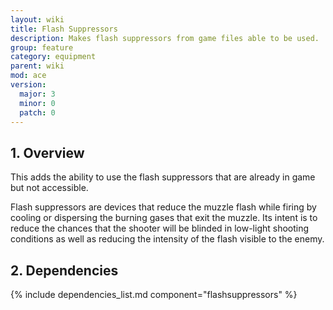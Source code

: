 ```yaml
---
layout: wiki
title: Flash Suppressors
description: Makes flash suppressors from game files able to be used.
group: feature
category: equipment
parent: wiki
mod: ace
version:
  major: 3
  minor: 0
  patch: 0
---
```


## 1. Overview

This adds the ability to use the flash suppressors that are already in game but not accessible.

Flash suppressors are devices that reduce the muzzle flash while firing by cooling or dispersing the burning gases that exit the muzzle. Its intent is to reduce the chances that the shooter will be blinded in low-light shooting conditions as well as reducing the intensity of the flash visible to the enemy.

## 2. Dependencies

{% include dependencies_list.md component="flashsuppressors" %}
